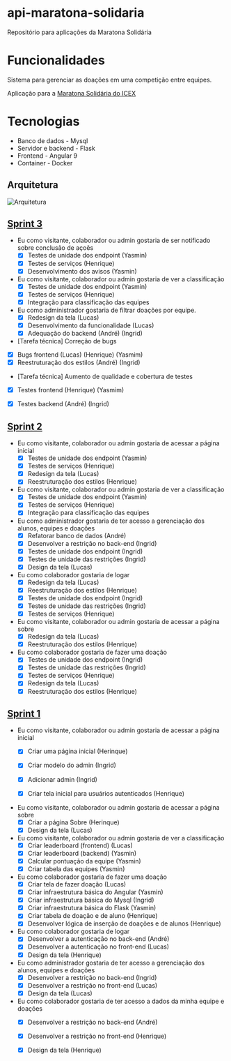 # api-maratona-solidaria
Repositório para aplicações da Maratona Solidária

# Funcionalidades
Sistema para gerenciar as doações em uma competição entre equipes. 

Aplicação para a [Maratona Solidária do ICEX](http://maratonasolidaria.dcc.ufmg.br/wp-content/uploads/2020/03/Regulamento-Maratona-Solid%C3%A1ria.pdf) 

# Tecnologias
- Banco de dados - Mysql
- Servidor e backend - Flask
- Frontend - Angular 9
- Container - Docker

## Arquitetura
![Arquitetura](https://user-images.githubusercontent.com/23155300/76664704-fd0ee180-6563-11ea-8197-517efe49a226.jpg)

## [Sprint 3](https://github.com/andreheringer/api-maratona-solidaria/milestone/3)

- Eu como visitante, colaborador ou admin gostaria de ser notificado sobre conclusão de açoẽs
  - [X] Testes de unidade dos endpoint (Yasmin)
  - [X] Testes de serviços (Henrique)
  - [X] Desenvolvimento dos avisos (Yasmin)

- Eu como visitante, colaborador ou admin gostaria de ver a classificação
  - [X] Testes de unidade dos endpoint (Yasmin)
  - [X] Testes de serviços (Henrique)
  - [X] Integração para classificação das equipes
  
- Eu como administrador gostaria de filtrar doações por equipe.
  - [X] Redesign da tela (Lucas)
  - [X] Desenvolvimento da funcionalidade (Lucas)
  - [X] Adequação do backend (André) (Ingrid)
  
-  [Tarefa técnica] Correção de bugs
  - [X] Bugs frontend (Lucas) (Henrique) (Yasmim)
  - [X] Reestruturação dos estilos (André) (Ingrid)
  
-  [Tarefa técnica] Aumento de qualidade e cobertura de testes
  - [X] Testes frontend (Henrique) (Yasmim)
  - [X] Testes backend (André) (Ingrid)



## [Sprint 2](https://github.com/andreheringer/api-maratona-solidaria/milestone/2)

- Eu como visitante, colaborador ou admin gostaria de acessar a página inicial
  - [X] Testes de unidade dos endpoint (Yasmin)
  - [X] Testes de serviços (Henrique)
  - [X] Redesign da tela (Lucas)
  - [X] Reestruturação dos estilos (Henrique)

- Eu como visitante, colaborador ou admin gostaria de ver a classificação
  - [X] Testes de unidade dos endpoint (Yasmin)
  - [X] Testes de serviços (Henrique)
  - [X] Integração para classificação das equipes
 
- Eu como administrador gostaria de ter acesso a gerenciação dos alunos, equipes e doações
  - [X] Refatorar banco de dados (André)
  - [X] Desenvolver a restrição no back-end (Ingrid)
  - [X] Testes de unidade dos endpoint (Ingrid)
  - [X] Testes de unidade das restrições (Ingrid)
  - [X] Design da tela (Lucas)
  
- Eu como colaborador gostaria de logar
  - [X] Redesign da tela (Lucas)
  - [X] Reestruturação dos estilos (Henrique)
  - [X] Testes de unidade dos endpoint (Ingrid)
  - [X] Testes de unidade das restrições (Ingrid)
  - [X] Testes de serviços (Henrique)
  
- Eu como visitante, colaborador ou admin gostaria de acessar a página sobre
  - [X] Redesign da tela (Lucas)
  - [X] Reestruturação dos estilos (Henrique)

- Eu como colaborador gostaria de fazer uma doação
  - [X] Testes de unidade dos endpoint (Ingrid)
  - [X] Testes de unidade das restrições (Ingrid)
  - [X] Testes de serviços (Henrique)
  - [X] Redesign da tela (Lucas)
  - [X] Reestruturação dos estilos (Henrique)

## [Sprint 1](https://github.com/andreheringer/api-maratona-solidaria/milestone/1)

- Eu como visitante, colaborador ou admin gostaria de acessar a página inicial
  - [X] Criar uma página inicial (Herinque)
  - [X] Criar modelo do admin (Ingrid)
  - [X] Adicionar admin (Ingrid)
  - [X] Criar tela inicial para usuários autenticados (Henrique)
 
 
- Eu como visitante, colaborador ou admin gostaria de acessar a página sobre
  - [X] Criar a página Sobre (Herinque)
  - [X] Design da tela (Lucas)

- Eu como visitante, colaborador ou admin gostaria de ver a classificação
  - [X] Criar leaderboard (frontend) (Lucas)
  - [X] Criar leaderboard (backend) (Yasmin)
  - [X] Calcular pontuação da equipe (Yasmin)
  - [X] Criar tabela das equipes (Yasmin)
 
- Eu como colaborador gostaria de fazer uma doação
  - [X] Criar tela de fazer doação (Lucas)
  - [X] Criar infraestrutura básica do Angular (Yasmin)
  - [X] Criar infraestrutura básica do Mysql (Ingrid)
  - [X] Criar infraestrutura básica do Flask (Yasmin)
  - [X] Criar tabela de doação e de aluno (Henrique)
  - [x] Desenvolver lógica de inserção de doações e de alunos (Henrique)

- Eu como colaborador gostaria de logar
  - [X] Desenvolver a autenticação no back-end (André)
  - [X] Desenvolver a autenticação no front-end (Lucas)
  - [X] Design da tela (Henrique)
  
- Eu como administrador gostaria de ter acesso a gerenciação dos alunos, equipes e doações
  - [X] Desenvolver a restrição no back-end (Ingrid)
  - [X] Desenvolver a restrição no front-end (Lucas)
  - [X] Design da tela (Lucas)
  
- Eu como colaborador gostaria de ter acesso a dados da minha equipe e doações
  - [X] Desenvolver a restrição no back-end (André)
  - [X] Desenvolver a restrição no front-end (Henrique)
  - [X] Design da tela (Henrique)


